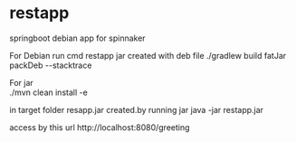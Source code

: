 # restapp
springboot debian app for spinnaker

For Debian run cmd restapp jar created  with deb file 
./gradlew build fatJar packDeb --stacktrace
 

For jar  
./mvn clean install -e 

in target folder resapp.jar created.by running jar 
java  -jar restapp.jar

access by this url  http://localhost:8080/greeting


